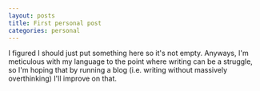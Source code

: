 ```yaml
---
layout: posts
title: First personal post
categories: personal
---
```

I figured I should just put something here so it's not empty. Anyways, I'm meticulous with my language to the point where writing can be a struggle, so I'm hoping that by running a blog (i.e. writing without massively overthinking) I'll improve on that.<br>